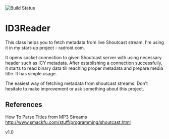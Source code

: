 <img src="https://travis-ci.org/cagdas/Id3Reader.svg?branch=master" alt="Build Status" />

ID3Reader
==============
This class helps you to fetch metadata from live Shoutcast stream. I'm using it in my start-up project - radroid.com. 

It opens socket connection to given Shoutcast server with using necessary header such as ICY metadata. After establishing a connection successfully, it starts to read binary data till reaching proper metadata and prepare media title. It has simple usage.

The easiest way of fetching metadata from shoutcast streams. 
Don’t hesitate to make improvement or ask something about this project.

References
--------------------------
How To Parse Titles from MP3 Streams
http://www.smackfu.com/stuff/programming/shoutcast.html

v1.0


